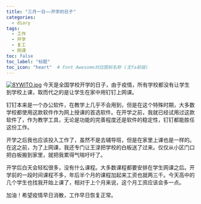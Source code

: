 ```yaml
---
title: "三月一日——开学的日子"
categories:
  - diary
tags:
  - 工作
  - 开学
  - 复工
  - 网课
toc: false
toc_label: "标题"
toc_icon: "heart"  # Font Awesome对应图标名称 (无fa前缀)	
---
```

[![8YWlTO.jpg](https://s1.ax1x.com/2020/03/16/8YWlTO.jpg)](https://imgchr.com/i/8YWlTO)
今天是全国学校开学的日子，由于疫情，所有学校都没有让学生到学校上课，取而代之的是让学生在家中用钉钉上网课。

钉钉本来是一个办公软件，在教学上几乎不会用到，但是在这个特殊时期，大多数学校都使用这款软件作为网上授课的首选软件。在开学之前，我就已经试用过这款软件了，作为教学工具，无论是功能的完善程度还是软件的稳定性，钉钉都能胜任这份工作。

开学之后我也应该投入工作了，虽然不是去辅导班，但是在家里上课也是一样的。在这之前，为了上网课，我还专门让王渌把学校的白板送了过来。仅仅从小区门口把白板搬到家里，就把我累得气喘吁吁了。

开学后白天会轻松很多，没有什么课程。大多数课程都要安排在学生网课之后。开学前的一段时间课程不多，年后半个月的课程加起来工资也就两三千。今天高中的几个学生也找我开始上课了，相对于上个月来说，这个月工资应该会多一点。

加油！希望疫情早日消散，工作早日恢复正常。
